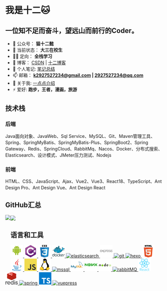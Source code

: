 # 我是十二🐱
## 一位知不足而奋斗，望远山而前行的Coder。

- 🌱 公众号： **猫十二懿**
- 🏡 当前状态： **大三在校生**
- 👨‍💻 定向： **全栈学习**
- 📝 博客： [CSDN](https://blog.csdn.net/qq_56098191) | [十二博客](http://blog.kongshier.top)
- 🙌 个人笔记: [笔记总结](https://www.yuque.com/kcsshier/zpovmy)
- 📫 邮箱： **k2927527234@gmail.com | 2927527234@qq.com**
- 💬 关于我: [一点点介绍](https://mp.weixin.qq.com/s/I3L7-iAqLRKRPw4vVg3bMA)
- ⚡ 爱好: **跑步，王者，漫画，旅游**

## 技术栈
### 后端
Java面向对象、JavaWeb、Sql Service、MySQL、Git、Maven管理工具、Spring、SpringMyBatis、SpringMyBatis-Plus、SpringBoot2、Spring Gateway、Redis、SpringCloud、RabbitMq、Nacos、Docker、分布式搜索、Elasticsearch、设计模式、JMeter压力测试、Nodejs

### 前端
HTML、CSS、JavaScript、Ajax、Vue2、Vue3、React18、TypeScript、Ant Design Pro、Ant Design Vue、Ant Design React

## GitHub汇总
<a target="_blank" rel="noopener noreferrer nofollow" >
  <img  height="140px" src="https://github-readme-stats.vercel.app/api?username=kongshier&show_icons=true&theme=radical&bg_color=0,EC6C6C,FFD479,FFFC79,73FA79&theme=synthwave&locale=cn&hide_title=true&hide_border=true" style="max-width: 100%; vertical-align: middle; float: left;"/>
  <img height="140px"  src="https://github-readme-stats.vercel.app/api/top-langs/?username=kongshier&layout=compact&hide_border=true&hide_title=true&bg_color=0,73FA79,73FDFF,D783FF&theme=graywhite&locale=cn" style="max-width: 100%; vertical-align: middle;" />
</a>

## 语言和工具
<p align="left"> <a href="https://developer.android.com" target="_blank" rel="noreferrer"> <img src="https://raw.githubusercontent.com/devicons/devicon/master/icons/android/android-original-wordmark.svg" alt="android" width="40" height="40"/> </a> <a href="https://www.w3schools.com/cs/" target="_blank" rel="noreferrer"> <img src="https://raw.githubusercontent.com/devicons/devicon/master/icons/csharp/csharp-original.svg" alt="csharp" width="40" height="40"/> </a> <a href="https://www.w3schools.com/css/" target="_blank" rel="noreferrer"> <img src="https://raw.githubusercontent.com/devicons/devicon/master/icons/css3/css3-original-wordmark.svg" alt="css3" width="40" height="40"/> </a> <a href="https://www.docker.com/" target="_blank" rel="noreferrer"> <img src="https://raw.githubusercontent.com/devicons/devicon/master/icons/docker/docker-original-wordmark.svg" alt="docker" width="40" height="40"/> </a> <a href="https://www.elastic.co" target="_blank" rel="noreferrer"> <img src="https://www.vectorlogo.zone/logos/elastic/elastic-icon.svg" alt="elasticsearch" width="40" height="40"/> </a> <a href="https://expressjs.com" target="_blank" rel="noreferrer"> <img src="https://raw.githubusercontent.com/devicons/devicon/master/icons/express/express-original-wordmark.svg" alt="express" width="40" height="40"/> </a> <a href="https://git-scm.com/" target="_blank" rel="noreferrer"> <img src="https://www.vectorlogo.zone/logos/git-scm/git-scm-icon.svg" alt="git" width="40" height="40"/> </a> <a href="hexo.io/" target="_blank" rel="noreferrer"> <img src="https://www.vectorlogo.zone/logos/hexoio/hexoio-icon.svg" alt="hexo" width="40" height="40"/> </a> <a href="https://www.w3.org/html/" target="_blank" rel="noreferrer"> <img src="https://raw.githubusercontent.com/devicons/devicon/master/icons/html5/html5-original-wordmark.svg" alt="html5" width="40" height="40"/> </a> <a href="https://www.java.com" target="_blank" rel="noreferrer"> <img src="https://raw.githubusercontent.com/devicons/devicon/master/icons/java/java-original.svg" alt="java" width="40" height="40"/> </a> <a href="https://developer.mozilla.org/en-US/docs/Web/JavaScript" target="_blank" rel="noreferrer"> <img src="https://raw.githubusercontent.com/devicons/devicon/master/icons/javascript/javascript-original.svg" alt="javascript" width="40" height="40"/> </a> <a href="https://www.linux.org/" target="_blank" rel="noreferrer"> <img src="https://raw.githubusercontent.com/devicons/devicon/master/icons/linux/linux-original.svg" alt="linux" width="40" height="40"/> </a> <a href="https://www.microsoft.com/en-us/sql-server" target="_blank" rel="noreferrer"> <img src="https://www.svgrepo.com/show/303229/microsoft-sql-server-logo.svg" alt="mssql" width="40" height="40"/> </a> <a href="https://www.mysql.com/" target="_blank" rel="noreferrer"> <img src="https://raw.githubusercontent.com/devicons/devicon/master/icons/mysql/mysql-original-wordmark.svg" alt="mysql" width="40" height="40"/> </a> <a href="https://www.nginx.com" target="_blank" rel="noreferrer"> <img src="https://raw.githubusercontent.com/devicons/devicon/master/icons/nginx/nginx-original.svg" alt="nginx" width="40" height="40"/> </a> <a href="https://nodejs.org" target="_blank" rel="noreferrer"> <img src="https://raw.githubusercontent.com/devicons/devicon/master/icons/nodejs/nodejs-original-wordmark.svg" alt="nodejs" width="40" height="40"/> </a> <a href="https://www.rabbitmq.com" target="_blank" rel="noreferrer"> <img src="https://www.vectorlogo.zone/logos/rabbitmq/rabbitmq-icon.svg" alt="rabbitMQ" width="40" height="40"/> </a> <a href="https://reactjs.org/" target="_blank" rel="noreferrer"> <img src="https://raw.githubusercontent.com/devicons/devicon/master/icons/react/react-original-wordmark.svg" alt="react" width="40" height="40"/> </a> <a href="https://redis.io" target="_blank" rel="noreferrer"> <img src="https://raw.githubusercontent.com/devicons/devicon/master/icons/redis/redis-original-wordmark.svg" alt="redis" width="40" height="40"/> </a> <a href="https://spring.io/" target="_blank" rel="noreferrer"> <img src="https://www.vectorlogo.zone/logos/springio/springio-icon.svg" alt="spring" width="40" height="40"/> </a> <a href="https://www.typescriptlang.org/" target="_blank" rel="noreferrer"> <img src="https://raw.githubusercontent.com/devicons/devicon/master/icons/typescript/typescript-original.svg" alt="typescript" width="40" height="40"/> </a> <a href="https://vuepress.vuejs.org/" target="_blank" rel="noreferrer"> <img src="https://raw.githubusercontent.com/AliasIO/wappalyzer/master/src/drivers/webextension/images/icons/VuePress.svg" alt="vuepress" width="40" height="40"/> </a> </p>

